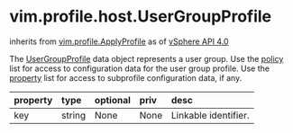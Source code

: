 vim.profile.host.UserGroupProfile
=================================
inherits from [vim.profile.ApplyProfile](docs/vim.profile.ApplyProfile.md)
as of [vSphere API 4.0](vim.version.md#vim.version.version5)


The <a href="vim.profile.host.UserGroupProfile.md">UserGroupProfile</a> data object represents a user group.  Use the <a href="vim.profile.ApplyProfile.md#policy">policy</a> list for access to configuration data  for the user group profile. Use the <a href="vim.profile.ApplyProfile.md#property">property</a> list for access  to subprofile configuration data, if any.

| property | type | optional | priv | desc |
|:---------|:-----|:---------|:-----|:-----|
| key | string | None | None | Linkable identifier. |


